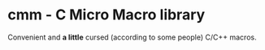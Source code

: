 # cmm - C Micro Macro library

Convenient and **a little** cursed (according to some people) C/C++ macros.
